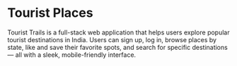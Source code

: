 # Tourist Places

Tourist Trails is a full-stack web application that helps users explore popular tourist destinations in India. Users can sign up, log in, browse places by state, like and save their favorite spots, and search for specific destinations — all with a sleek, mobile-friendly interface.
